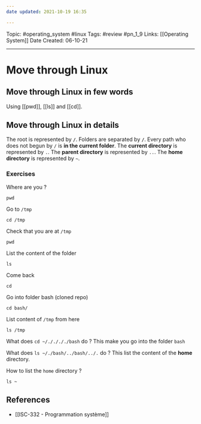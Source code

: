 ```yaml
---
date updated: 2021-10-19 16:35

---
```


Topic: #operating_system #linux
Tags: #review #pn_1_9
Links: [[Operating System]]
Date Created: 06-10-21

---

# Move through Linux

## Move through Linux in few words

Using [[pwd]], [[ls]] and [[cd]].

## Move through Linux in details

The root is represented by **`/`**.
Folders are separated by **`/`**.
Every path who does not begun by `/` is **in the current folder**.
The **current directory** is represented by `.`.
The **parent directory** is represented by `..`.
The **home directory** is represented by `~`.

### Exercises

Where are you ?

```shell
pwd
```

Go to `/tmp`

```shell
cd /tmp
```

Check that you are at `/tmp`

```shell
pwd
```

List the content of the folder

```shell
ls
```

Come back

```shell
cd
```

Go into folder bash (cloned repo)

```shell
cd bash/
```

List content of `/tmp` from here

```shell
ls /tmp
```

What does `cd ~/././././bash` do ?
This make you go into the folder `bash`

What does `ls ~/./bash/../bash/../.` do ?
This list the content of the **home** directory.

How to list the `home` directory ?

```shell
ls ~
```

## References

- [[ISC-332 - Programmation système]]

